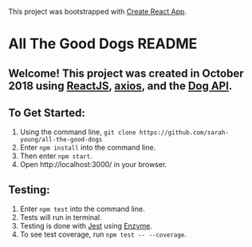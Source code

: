 This project was bootstrapped with [Create React App](https://github.com/facebook/create-react-app).

# All The Good Dogs README

## Welcome! This project was created in October 2018 using [ReactJS](https://reactjs.org/), [axios](https://www.npmjs.com/package/axios), and the [Dog API](http://www.example.com/).

## To Get Started:
1. Using the command line, `git clone https://github.com/sarah-young/all-the-good-dogs`
2. Enter `npm install` into the command line.
3. Then enter `npm start`.
4. Open http://localhost:3000/ in your browser.

## Testing:
1. Enter `npm test` into the command line.
2. Tests will run in terminal.
3. Testing is done with [Jest](https://jestjs.io/) using [Enzyme](https://airbnb.io/enzyme/docs/api/).
4. To see test coverage, run `npm test -- --coverage`.
